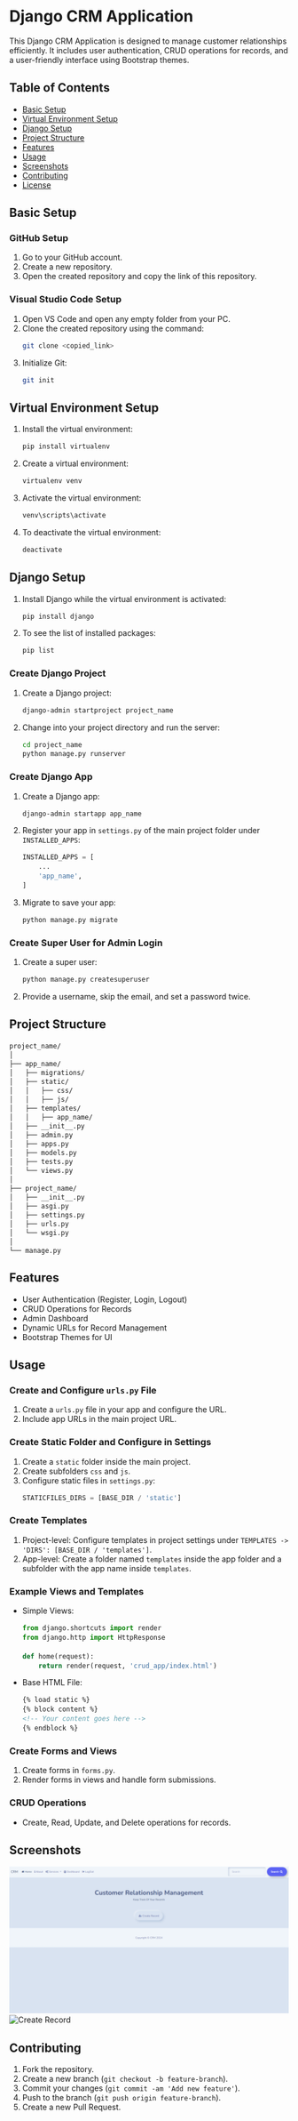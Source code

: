 # Django CRM Application

This Django CRM Application is designed to manage customer relationships efficiently. It includes user authentication, CRUD operations for records, and a user-friendly interface using Bootstrap themes.

## Table of Contents
- [Basic Setup](#basic-setup)
- [Virtual Environment Setup](#virtual-environment-setup)
- [Django Setup](#django-setup)
- [Project Structure](#project-structure)
- [Features](#features)
- [Usage](#usage)
- [Screenshots](#screenshots)
- [Contributing](#contributing)
- [License](#license)

## Basic Setup

### GitHub Setup
1. Go to your GitHub account.
2. Create a new repository.
3. Open the created repository and copy the link of this repository.

### Visual Studio Code Setup
1. Open VS Code and open any empty folder from your PC.
2. Clone the created repository using the command:
    ```bash
    git clone <copied_link>
    ```
3. Initialize Git:
    ```bash
    git init
    ```

## Virtual Environment Setup
1. Install the virtual environment:
    ```bash
    pip install virtualenv
    ```
2. Create a virtual environment:
    ```bash
    virtualenv venv
    ```
3. Activate the virtual environment:
    ```bash
    venv\scripts\activate
    ```
4. To deactivate the virtual environment:
    ```bash
    deactivate
    ```

## Django Setup
1. Install Django while the virtual environment is activated:
    ```bash
    pip install django
    ```
2. To see the list of installed packages:
    ```bash
    pip list
    ```

### Create Django Project
1. Create a Django project:
    ```bash
    django-admin startproject project_name
    ```
2. Change into your project directory and run the server:
    ```bash
    cd project_name
    python manage.py runserver
    ```

### Create Django App
1. Create a Django app:
    ```bash
    django-admin startapp app_name
    ```
2. Register your app in `settings.py` of the main project folder under `INSTALLED_APPS`:
    ```python
    INSTALLED_APPS = [
        ...
        'app_name',
    ]
    ```
3. Migrate to save your app:
    ```bash
    python manage.py migrate
    ```

### Create Super User for Admin Login
1. Create a super user:
    ```bash
    python manage.py createsuperuser
    ```
2. Provide a username, skip the email, and set a password twice.

## Project Structure
```plaintext
project_name/
│
├── app_name/
│   ├── migrations/
│   ├── static/
│   │   ├── css/
│   │   ├── js/
│   ├── templates/
│   │   ├── app_name/
│   ├── __init__.py
│   ├── admin.py
│   ├── apps.py
│   ├── models.py
│   ├── tests.py
│   └── views.py
│
├── project_name/
│   ├── __init__.py
│   ├── asgi.py
│   ├── settings.py
│   ├── urls.py
│   └── wsgi.py
│
└── manage.py
```

## Features
- User Authentication (Register, Login, Logout)
- CRUD Operations for Records
- Admin Dashboard
- Dynamic URLs for Record Management
- Bootstrap Themes for UI

## Usage

### Create and Configure `urls.py` File
1. Create a `urls.py` file in your app and configure the URL.
2. Include app URLs in the main project URL.

### Create Static Folder and Configure in Settings
1. Create a `static` folder inside the main project.
2. Create subfolders `css` and `js`.
3. Configure static files in `settings.py`:
    ```python
    STATICFILES_DIRS = [BASE_DIR / 'static']
    ```

### Create Templates
1. Project-level: Configure templates in project settings under `TEMPLATES -> 'DIRS': [BASE_DIR / 'templates']`.
2. App-level: Create a folder named `templates` inside the app folder and a subfolder with the app name inside `templates`.

### Example Views and Templates
- Simple Views:
    ```python
    from django.shortcuts import render
    from django.http import HttpResponse

    def home(request):
        return render(request, 'crud_app/index.html')
    ```

- Base HTML File:
    ```html
    {% load static %}
    {% block content %}
    <!-- Your content goes here -->
    {% endblock %}
    ```

### Create Forms and Views
1. Create forms in `forms.py`.
2. Render forms in views and handle form submissions.

### CRUD Operations
- Create, Read, Update, and Delete operations for records.

## Screenshots
<!-- Add screenshots here -->

<img src="Screenshot 2024-08-05 151109.png"></img>
![Create Record](path/to/create_record.png)

## Contributing
1. Fork the repository.
2. Create a new branch (`git checkout -b feature-branch`).
3. Commit your changes (`git commit -am 'Add new feature'`).
4. Push to the branch (`git push origin feature-branch`).
5. Create a new Pull Request.
